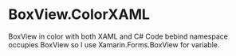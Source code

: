 # BoxView.ColorXAML
BoxView in color with both XAML and C# Code bebind
namespace occupies BoxView so I use Xamarin.Forms.BoxView for variable.

